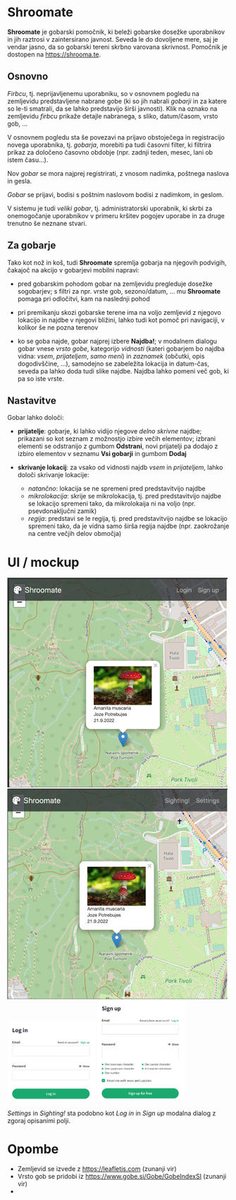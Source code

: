 # Shroomate

**Shroomate** je gobarski pomočnik, ki beleži gobarske dosežke uporabnikov in jih raztrosi v zaintersirano javnost. Seveda le do dovoljene mere, saj je vendar jasno, da so gobarski tereni skrbno varovana skrivnost.
Pomočnik je dostopen na https://shrooma.te. 

## Osnovno

*Firbcu*, tj. neprijavljenemu uporabniku, so v osnovnem pogledu na zemljevidu predstavljene nabrane gobe (ki so jih nabrali *gobarji* in za katere so le-ti smatrali, da se lahko predstavijo širši javnosti). Klik na oznako na zemljevidu *firbcu* prikaže detajle nabranega, s sliko, datum/časom, vrsto gob, ...

V osnovnem pogledu sta še povezavi na prijavo obstoječega in registracijo novega uporabnika, tj. *gobarja*, morebiti pa tudi časovni filter, ki filtrira prikaz za določeno časovno obdobje (npr. zadnji teden, mesec, lani ob istem času...).

Nov *gobar* se mora najprej registrirati, z vnosom nadimka, poštnega naslova in gesla.

*Gobar* se prijavi, bodisi s poštnim naslovom bodisi z nadimkom, in geslom.

V sistemu je tudi *veliki gobar*, tj. administratorski uporabnik, ki skrbi za onemogočanje uporabnikov v primeru kršitev pogojev uporabe in za druge trenutno še neznane stvari.

## Za gobarje

Tako kot nož in koš, tudi **Shroomate** spremlja gobarja na njegovih podvigih, čakajoč na akcijo v gobarjevi mobilni napravi:

- pred gobarskim pohodom gobar na zemljevidu pregleduje dosežke sogobarjev; s filtri za npr. vrste gob, sezono/datum, ... mu **Shroomate** pomaga pri odločitvi, kam na naslednji pohod

- pri premikanju skozi gobarske terene ima na voljo zemljevid z njegovo lokacijo in najdbe v njegovi bližini, lahko tudi kot pomoč pri navigaciji, v kolikor še ne pozna terenov

- ko se goba najde, gobar najprej izbere **Najdba!**; v modalnem dialogu gobar vnese *vrsto gobe*, kategorijo *vidnosti* (kateri gobarjem bo najdba vidna: *vsem*, *prijateljem*, *samo meni*) in *zaznamek* (občutki, opis dogodivščine, ...), samodejno se zabeležita lokacija in datum-čas, seveda pa lahko doda tudi slike najdbe. Najdba lahko pomeni več gob, ki pa so iste vrste.

## Nastavitve

Gobar lahko določi:

- **prijatelje**: gobarje, ki lahko vidijo njegove *delno skrivne* najdbe; prikazani so kot seznam z možnostjo izbire večih elementov; izbrani elementi se odstranijo z gumbom **Odstrani**, novi prijatelji pa dodajo z izbiro elementov v seznamu **Vsi gobarji** in gumbom **Dodaj**

- **skrivanje lokacij**: za vsako od vidnosti najdb *vsem* in *prijateljem*, lahko določi skrivanje lokacije:
  - *natančno*: lokacija se ne spremeni pred predstavitvijo najdbe
  - *mikrolokacija*: skrije se mikrolokacija, tj. pred predstavitvijo najdbe se lokacijo spremeni tako, da mikrolokaija ni na voljo (npr. psevdonaključni zamik)
  - *regija*: predstavi se le regija, tj. pred predstavitvijo najdbe se lokacijo spremeni tako, da je vidna samo širša regija najdbe (npr. zaokrožanje na centre večjih delov območja)

# UI / mockup

<img src="unregistered.png" alt="unregistered" width="500"/>

<img src="registered.png" alt="registered" width="500"/>

<img src="login.png" alt="login" width="200"/>

<img src="signup.png" alt="unregistered" width="200"/>

*Settings* in *Sighting!* sta podobno kot *Log in* in *Sign up* modalna dialog z zgoraj opisanimi polji.

# Opombe

- Zemljevid se izvede z https://leafletjs.com (zunanji vir)
- Vrsto gob se pridobi iz https://www.gobe.si/Gobe/GobeIndexSI (zunanji vir)
- 
